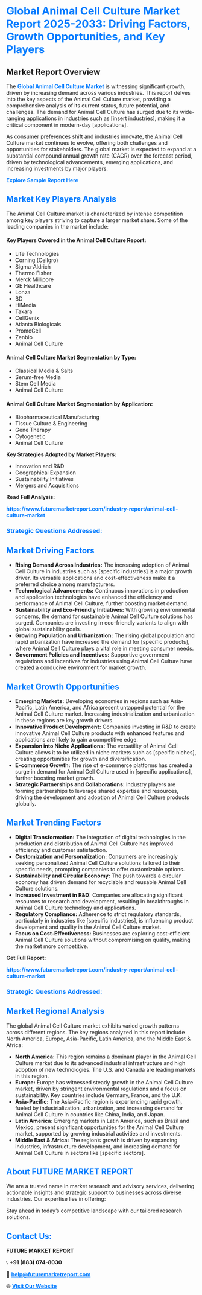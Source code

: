 <h1 style="color: #007BFF;">Global Animal Cell Culture Market Report 2025-2033: Driving Factors, Growth Opportunities, and Key Players</h1>

<section id="overview">
<h2>Market Report Overview</h2>
<p>The <a href="https://www.futuremarketreport.com/industry-report/animal-cell-culture-market" style="color: #007BFF; text-decoration: none;"><strong>Global Animal Cell Culture Market</strong></a> is witnessing significant growth, driven by increasing demand across various industries. This report delves into the key aspects of the Animal Cell Culture market, providing a comprehensive analysis of its current status, future potential, and challenges. The demand for Animal Cell Culture has surged due to its wide-ranging applications in industries such as [insert industries], making it a critical component in modern-day [applications].</p>
<p>As consumer preferences shift and industries innovate, the Animal Cell Culture market continues to evolve, offering both challenges and opportunities for stakeholders. The global market is expected to expand at a substantial compound annual growth rate (CAGR) over the forecast period, driven by technological advancements, emerging applications, and increasing investments by major players.</p>
</section>

<section id="overview">
<p><a href="https://www.futuremarketreport.com/request-sample/reportId=103352" style="color: #007BFF; text-decoration: none;"><strong>Explore Sample Report Here</strong></a></p>
</section>

<section id="key-players">
<h2 style="color: #007BFF;">Market Key Players Analysis</h2>
<p>The Animal Cell Culture market is characterized by intense competition among key players striving to capture a larger market share. Some of the leading companies in the market include:</p>
<h4>Key Players Covered in the Animal Cell Culture Report:</h4>
<ul><li>Life Technologies</li><li>Corning (Cellgro)</li><li>Sigma-Aldrich</li><li>Thermo Fisher</li><li>Merck Millipore</li><li>GE Healthcare</li><li>Lonza</li><li>BD</li><li>HiMedia</li><li>Takara</li><li>CellGenix</li><li>Atlanta Biologicals</li><li>PromoCell</li><li>Zenbio</li><li>Animal Cell Culture</li></ul>
<h4>Animal Cell Culture Market Segmentation by Type:</h4>
<ul><li>Classical Media &amp; Salts</li><li>Serum-free Media</li><li>Stem Cell Media</li><li>Animal Cell Culture</li></ul>

<h4>Animal Cell Culture Market Segmentation by Application:</h4>
<ul><li>Biopharmaceutical Manufacturing</li><li>Tissue Culture &amp; Engineering</li><li>Gene Therapy</li><li>Cytogenetic</li><li>Animal Cell Culture</li></ul>
<p><strong>Key Strategies Adopted by Market Players:</strong></p>
<ul>
<li>Innovation and R&D</li>
<li>Geographical Expansion</li>
<li>Sustainability Initiatives</li>
<li>Mergers and Acquisitions</li>
</ul>
</section>

<section>
<p><strong>Read Full Analysis: </strong></p><a href="https://www.futuremarketreport.com/industry-report/animal-cell-culture-market" style="color: #007BFF; text-decoration: none;"><strong>https://www.futuremarketreport.com/industry-report/animal-cell-culture-market</strong></a>
<h3 style="color: #007BFF;">Strategic Questions Addressed:</h3>
</section>

<section id="driving-factors">
<h2 style="color: #007BFF;">Market Driving Factors</h2>
<ul>
<li><strong>Rising Demand Across Industries:</strong> The increasing adoption of Animal Cell Culture in industries such as [specific industries] is a major growth driver. Its versatile applications and cost-effectiveness make it a preferred choice among manufacturers.</li>
<li><strong>Technological Advancements:</strong> Continuous innovations in production and application technologies have enhanced the efficiency and performance of Animal Cell Culture, further boosting market demand.</li>
<li><strong>Sustainability and Eco-Friendly Initiatives:</strong> With growing environmental concerns, the demand for sustainable Animal Cell Culture solutions has surged. Companies are investing in eco-friendly variants to align with global sustainability goals.</li>
<li><strong>Growing Population and Urbanization:</strong> The rising global population and rapid urbanization have increased the demand for [specific products], where Animal Cell Culture plays a vital role in meeting consumer needs.</li>
<li><strong>Government Policies and Incentives:</strong> Supportive government regulations and incentives for industries using Animal Cell Culture have created a conducive environment for market growth.</li>
</ul>
</section>

<section id="growth-opportunities">
<h2 style="color: #007BFF;">Market Growth Opportunities</h2>
<ul>
<li><strong>Emerging Markets:</strong> Developing economies in regions such as Asia-Pacific, Latin America, and Africa present untapped potential for the Animal Cell Culture market. Increasing industrialization and urbanization in these regions are key growth drivers.</li>
<li><strong>Innovative Product Development:</strong> Companies investing in R&D to create innovative Animal Cell Culture products with enhanced features and applications are likely to gain a competitive edge.</li>
<li><strong>Expansion into Niche Applications:</strong> The versatility of Animal Cell Culture allows it to be utilized in niche markets such as [specific niches], creating opportunities for growth and diversification.</li>
<li><strong>E-commerce Growth:</strong> The rise of e-commerce platforms has created a surge in demand for Animal Cell Culture used in [specific applications], further boosting market growth.</li>
<li><strong>Strategic Partnerships and Collaborations:</strong> Industry players are forming partnerships to leverage shared expertise and resources, driving the development and adoption of Animal Cell Culture products globally.</li>
</ul>
</section>

<section id="trending-factors">
<h2 style="color: #007BFF;">Market Trending Factors</h2>
<ul>
<li><strong>Digital Transformation:</strong> The integration of digital technologies in the production and distribution of Animal Cell Culture has improved efficiency and customer satisfaction.</li>
<li><strong>Customization and Personalization:</strong> Consumers are increasingly seeking personalized Animal Cell Culture solutions tailored to their specific needs, prompting companies to offer customizable options.</li>
<li><strong>Sustainability and Circular Economy:</strong> The push towards a circular economy has driven demand for recyclable and reusable Animal Cell Culture solutions.</li>
<li><strong>Increased Investment in R&D:</strong> Companies are allocating significant resources to research and development, resulting in breakthroughs in Animal Cell Culture technology and applications.</li>
<li><strong>Regulatory Compliance:</strong> Adherence to strict regulatory standards, particularly in industries like [specific industries], is influencing product development and quality in the Animal Cell Culture market.</li>
<li><strong>Focus on Cost-Effectiveness:</strong> Businesses are exploring cost-efficient Animal Cell Culture solutions without compromising on quality, making the market more competitive.</li>
</ul>
</section>

<section>
<p><strong>Get Full Report: </strong></p><a href="https://www.futuremarketreport.com/industry-report/animal-cell-culture-market" style="color: #007BFF; text-decoration: none;"><strong>https://www.futuremarketreport.com/industry-report/animal-cell-culture-market</strong></a>
<h3 style="color: #007BFF;">Strategic Questions Addressed:</h3>
</section>


<section id="regional-analysis">
<h2 style="color: #007BFF;">Market Regional Analysis</h2>
<p>The global Animal Cell Culture market exhibits varied growth patterns across different regions. The key regions analyzed in this report include North America, Europe, Asia-Pacific, Latin America, and the Middle East & Africa:</p>
<ul>
<li><strong>North America:</strong> This region remains a dominant player in the Animal Cell Culture market due to its advanced industrial infrastructure and high adoption of new technologies. The U.S. and Canada are leading markets in this region.</li>
<li><strong>Europe:</strong> Europe has witnessed steady growth in the Animal Cell Culture market, driven by stringent environmental regulations and a focus on sustainability. Key countries include Germany, France, and the U.K.</li>
<li><strong>Asia-Pacific:</strong> The Asia-Pacific region is experiencing rapid growth, fueled by industrialization, urbanization, and increasing demand for Animal Cell Culture in countries like China, India, and Japan.</li>
<li><strong>Latin America:</strong> Emerging markets in Latin America, such as Brazil and Mexico, present significant opportunities for the Animal Cell Culture market, supported by growing industrial activities and investments.</li>
<li><strong>Middle East & Africa:</strong> The region’s growth is driven by expanding industries, infrastructure development, and increasing demand for Animal Cell Culture in sectors like [specific sectors].</li>
</ul>
</section>

<footer>
<h2 style="color: #007BFF;">About FUTURE MARKET REPORT</h2>
<p>We are a trusted name in market research and advisory services, delivering actionable insights and strategic support to businesses across diverse industries. Our expertise lies in offering:</p>

<p>Stay ahead in today’s competitive landscape with our tailored research solutions.</p>

<h2 style="color: #007BFF;">Contact Us:</h2>
<p><strong>FUTURE MARKET REPORT</strong></p>
<p>📞 <strong>+91 (883) 074-8030</strong></p>
<p>📧 <strong><a href="mailto:help@futuremarketreport.com" style="color: #007BFF;">help@futuremarketreport.com</a></strong></p>
<p>🌐 <strong><a href="https://www.futuremarketreport.com/" style="color: #007BFF;">Visit Our Website</a></strong></p>
</footer>